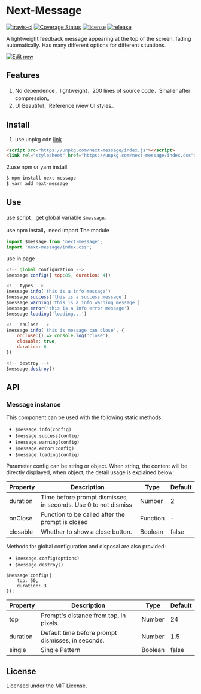 # Next-Message

[![travis-ci](https://api.travis-ci.com/lyove/next-message.svg?branch=main)](https://travis-ci.com/github/lyove/next-message)
[![Coverage Status](https://coveralls.io/repos/github/lyove/next-message/badge.svg)](https://coveralls.io/github/lyove/next-message)
[![license](https://img.shields.io/github/license/lyove/next-message)](https://github.com/lyove/next-message/blob/main/LICENSE)
[![release](https://img.shields.io/github/release/lyove/next-message)](https://github.com/lyove/next-message/releases)


A lightweight feedback message appearing at the top of the screen, fading automatically. Has many different options for different situations.

[![Edit new](https://codesandbox.io/static/img/play-codesandbox.svg)](https://codesandbox.io/s/next-message-t7v7vw)


## Features
1. No dependence，lightweight，200 lines of source code，Smaller after compression。
2. UI Beautiful，Reference iview UI styles。

## Install
1. use unpkg cdn [link](https://unpkg.com/browse/next-message@0.0.1/index.js)

```HTML
<script src="https://unpkg.com/next-message/index.js"></script>
<link rel="stylesheet" href="https://unpkg.com/next-message/index.css">
```
2.use npm or yarn install
```bash
$ npm install next-message
$ yarn add next-message
```
## Use
use script，get global variable `$message`。

use npm install，need import The module
```js
import $message from 'next-message';
import 'next-message/index.css';
```

use in page
```js
<!-- global configuration -->
$message.config({ top:85, duration: 4})

<!-- types -->
$message.info('this is a info message')
$message.success('this is a success message')
$message.warning('this is a info warning message')
$message.error('this is a info error message')
$message.loading('loading...')

<!-- onClose -->
$message.info('this is message can close', {
    onClose:() => console.log('close'),
    closable: true,
    duration: 6
})

<!-- destroy -->
$message.destroy()
```

## API
### Message instance
This component can be used with the following static methods:
- `$message.info(config)`
- `$message.success(config)`
- `$message.warning(config)`
- `$message.error(config)`
- `$message.loading(config)`

Parameter config can be string or object. When string, the content will be directly displayed, when object, the detail usage is explained below:

|  Property | Description  | Type|  Default|
|---    |---   |--- | ---   |
|  duration |  Time before prompt dismisses, in seconds. Use 0 to not dismiss	 |Number | 2|
|  onClose |  Function to be called after the prompt is closed		 |Function | -|
|  closable |  Whether to show a close button.		 |Boolean | false|

Methods for global configuration and disposal are also provided:
- `$message.config(options)`
- `$message.destroy()`

```JS
$Message.config({
    top: 50,
    duration: 3
});
```

|  Property | Description  | Type|  Default |
|---    |---   |--- | ---   |
|  top |  Prompt's distance from top, in pixels.	 |Number | 24|
|  duration |  Default time before prompt dismisses, in seconds.	 |Number | 1.5|
|  single |  Single Pattern	 |Boolean | false|

## License
Licensed under the MIT License.

